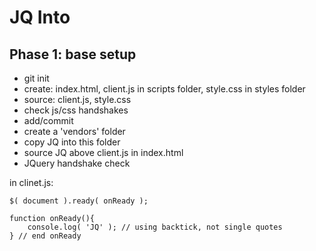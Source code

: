 JQ Into
===

Phase 1: base setup
---

- git init
- create: index.html, client.js in scripts folder, style.css in styles folder
- source: client.js, style.css
- check js/css handshakes
- add/commit
- create a 'vendors' folder
- copy JQ into this folder
- source JQ above client.js in index.html
- JQuery handshake check


in clinet.js:
```
$( document ).ready( onReady );

function onReady(){
    console.log( 'JQ' ); // using backtick, not single quotes
} // end onReady
```